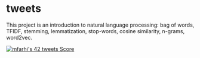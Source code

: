 # tweets
This project is an introduction to natural language processing: bag of words, TFIDF, stemming, lemmatization, stop-words, cosine similarity, n-grams, word2vec.

[![mfarhi's 42 tweets Score](https://badge42.vercel.app/api/v2/cl5twx4hw007809mfvxwmzeal/project/3018184)](https://github.com/JaeSeoKim/badge42)